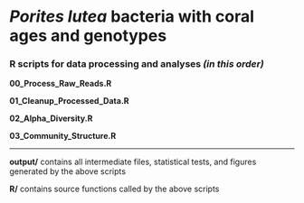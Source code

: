 # _Porites lutea_ bacteria with coral ages and genotypes

### R scripts for data processing and analyses _(in this order)_

**00_Process_Raw_Reads.R**

**01_Cleanup_Processed_Data.R**

**02_Alpha_Diversity.R**

**03_Community_Structure.R**


__________

**output/** contains all intermediate files, statistical tests, and figures generated by the above scripts

**R/** contains source functions called by the above scripts
